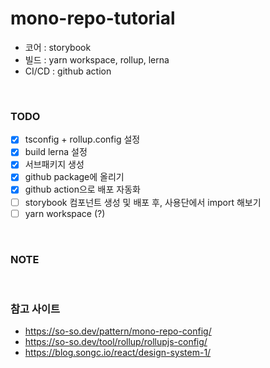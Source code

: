 # mono-repo-tutorial
- 코어 : storybook
- 빌드 : yarn workspace, rollup, lerna
- CI/CD : github action

<br/>

### TODO
- [x] tsconfig + rollup.config 설정
- [x] build lerna 설정
- [x] 서브패키지 생성
- [x] github package에 올리기
- [x] github action으로 배포 자동화
- [ ] storybook 컴포넌트 생성 및 배포 후, 사용단에서 import 해보기
- [ ] yarn workspace (?)

<br/>


### NOTE


<br/>

### 참고 사이트
- https://so-so.dev/pattern/mono-repo-config/
- https://so-so.dev/tool/rollup/rollupjs-config/
- https://blog.songc.io/react/design-system-1/
